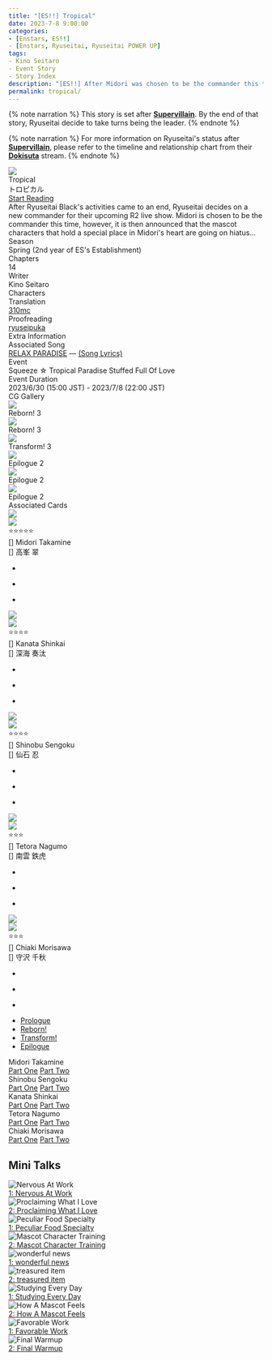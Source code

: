```yaml
---
title: "[ES!!] Tropical"
date: 2023-7-8 9:00:00
categories:
- [Enstars, ES!!]
- [Enstars, Ryuseitai, Ryuseitai POWER UP]
tags:
- Kino Seitaro
- Event Story
- Story Index
description: "[ES!!] After Midori was chosen to be the commander this time, it is announced that the mascot characters that hold a special place in his heart are going on hiatus…"
permalink: tropical/
---
```

<div class="preview-wrapper" style="--storyColor:#5ac189;--storyColor-rgb:90,193,137;--storyColor-h:147.4;--storyColor-s:45.4%;--storyColor-l:55.5%;">
    <div class="grid-wrapper">
        <div class="preview-background" style="background-image: url('/img/es/eventstory/tropical/midoribcgframe.jpg')"></div>
        <div class="preview-box">
            <div class="title-area">
                <div class="title-area__title">Tropical</div>
                <div class="title-area__subtitle">トロピカル</div>
                <div class="title-area__start"><a href="/tropical/prologue">Start Reading</a></div>
            </div>
            <div class="info-area">
                <div class="synopsis">
                After Ryuseitai Black's activities came to an end, Ryuseitai decides on a new commander for their upcoming R2 live show. Midori is chosen to be the commander this time, however, it is then announced that the mascot characters that hold a special place in Midori's heart are going on hiatus…<!--『流星隊フラック』の活動が一区切りし、次のライブ『R2』に向けて新しい隊長を決めることになった『流星隊』。今回の隊長は翠が担当することに決定するが、思い入れのあるゆるキャラの活動休止が発表され…-->
                </div>
                <div class="info">
                    <div class="info-item season">
                        <div class="label">
                            Season
                        </div>
                        <div class="value">
                            Spring (2nd year of ES's Establishment)
                        </div>
                    </div>
                    <div class="info-item chapters">
                        <div class="label">
                            Chapters
                        </div>
                        <div class="value">
                            14
                        </div>
                    </div>
                    <div class="info-item writer">
                        <div class="label">
                            Writer
                        </div>
                        <div class="value">
                            Kino Seitaro
                        </div>
                    </div>
                    <div class="info-item characters">
                        <div class="label">
                            Characters
                        </div>
                        <div class="value">
                        <a href="/categories/Enstars/Midori" character="Midori"></a>
                        <a href="/categories/Enstars/Shinobu" character="Shinobu"></a>
                        <a href="/categories/Enstars/Kanata" character="Kanata"></a>
                        <a href="/categories/Enstars/Tetora" character="Tetora"></a>
                        <a href="/categories/Enstars/Chiaki" character="Chiaki"></a>
                        </div>
                    </div>
                    <div class="info-item tl">
                        <div class="label">
                            Translation
                        </div>
                        <div class="value">
                            <a href="/about">310mc</a>
                        </div>
                    </div>
                    <div class="info-item pr">
                        <div class="label">
                            Proofreading
                        </div>
                        <div class="value">
                            <a href="https://ryuseipuka.notion.site/proofed-by-ryuseipuka-020757643ea94baabea5e7d21f325a8b" target="_blank">ryuseipuka</a>
                        </div>
                    </div>
                </div>
            </div>
        </div>
    </div>
</div>

<!-- more -->

{% note narration %}
This story is set after <b><a href="/supervillain" target="_blank">Supervillain</a></b>. By the end of that story, Ryuseitai decide to take turns being the leader.
{% endnote %}

{% note narration %}
For more information on Ryuseitai's status after <b><a href="/supervillain" target="_blank">Supervillain</a></b>, please refer to the timeline and relationship chart from their <b><a href="/dokisuta_ryuseitai" target="_blank">Dokisuta</a></b> stream.
{% endnote %}

<style>
    .preview-wrapper {
        display: none;
    }
    @media (max-width: 567px) {
        .post-block {
            padding: 5px 10px 8px !important;
        }
    }
</style>
<div class="story-wrapper" style="--storyColor:#5ac189;--storyColor-rgb:90,193,137;--storyColor-h:147.4;--storyColor-s:45.4%;--storyColor-l:55.5%;">
    <div class="grid-wrapper">
        <div class="story-background" style="background: top/cover url(/img/es/eventstory/tropical/midoriorigcg.jpg)"></div>
        <div class="story-box">
            <div class="story-cover">
                <div><img src="/img/es/eventstory/tropical/midoribcgframe.jpg"></div>
            </div>
            <div class="title-area">
                <div class="title-area__title">Tropical</div>
                <div class="title-area__subtitle">トロピカル</div>
                <div class="title-area__start">
                    <a href="prologue">Start Reading</a>
                </div>
            </div>
            <div class="info-area">
                <div class="synopsis">
                    After Ryuseitai Black's activities came to an end, Ryuseitai decides on a new commander for their upcoming R2 live show. Midori is chosen to be the commander this time, however, it is then announced that the mascot characters that hold a special place in Midori's heart are going on hiatus…
                </div>
                <div class="info">
                    <div class="info-item season">
                        <div class="label">
                            Season
                        </div>
                        <div class="value">
                            Spring (2nd year of ES's Establishment)
                        </div>
                    </div>
                    <div class="info-item chapters">
                        <div class="label">
                            Chapters
                        </div>
                        <div class="value">
                            14
                        </div>
                    </div>
                    <div class="info-item writer">
                        <div class="label">
                            Writer
                        </div>
                        <div class="value">
                            Kino Seitaro
                        </div>
                    </div>
                    <div class="info-item characters">
                        <div class="label">
                            Characters
                        </div>
                        <div class="value">
                        <a href="/categories/Enstars/Midori" character="Midori"></a>
                        <a href="/categories/Enstars/Shinobu" character="Shinobu"></a>
                        <a href="/categories/Enstars/Kanata" character="Kanata"></a>
                        <a href="/categories/Enstars/Tetora" character="Tetora"></a>
                        <a href="/categories/Enstars/Chiaki" character="Chiaki"></a>
                        </div>
                    </div>
                    <div class="info-item tl">
                        <div class="label">
                            Translation
                        </div>
                        <div class="value">
                          <a href="/about">310mc</a>
                        </div>
                    </div>
                    <div class="info-item pr">
                        <div class="label">
                            Proofreading
                        </div>
                        <div class="value">
                            <a href="https://ryuseipuka.notion.site/proofed-by-ryuseipuka-020757643ea94baabea5e7d21f325a8b" target="_blank">ryuseipuka</a>
                        </div>
                    </div>
                </div>
                <div class="extra-area">
                    <div class="tab-header">
                        <div class="tab-header__name">Extra Information</div>
                    </div>
                    <div class="tab-content">
                        <div class="tab-item">
                          <div class="label">
                            Associated Song
                            </div>
                          <div class="value">
                            <a href="https://www.youtube.com/watch?v=nwJ7qtWlNgM">RELAX PARADISE</a> — <a href="/RELAX_PARADISE">(Song Lyrics)</a>
                            </div>
                        </div>
                        <div class="tab-item">
                            <div class="label">
                                Event
                            </div>
                            <div class="value">
                                Squeeze ☆ Tropical Paradise Stuffed Full Of Love
                            </div>
                        </div>
                        <div class="tab-item">
                            <div class="label">
                                Event Duration
                            </div>
                            <div class="value">
                                2023/6/30 (15:00 JST) - 2023/7/8 (22:00 JST)
                            </div>
                        </div>
                    </div>
                </div>
                <div class="cg-gallery">
                    <div class="tab-header">
                        <div class="tab-header__name">CG Gallery</div>
                    </div>
                    <div class="tab-content">
                        <div class="gallery">
                            <div class="gallery-item">
                                <div class="image">
                                    <img src="/img/es/eventstory/tropical/kanataorigcg.jpg">
                                </div>
                                <div class="caption">
                                    Reborn! 3
                                </div>
                            </div>
                            <div class="gallery-item">
                                <div class="image">
                                    <img src="/img/es/eventstory/tropical/shinobuorigcg.jpg">
                                </div>
                                <div class="caption">
                                    Reborn! 3
                                </div>
                            </div>
                            <div class="gallery-item">
                                <div class="image">
                                    <img src="/img/es/eventstory/tropical/midoriorigcg.jpg">
                                </div>
                                <div class="caption">
                                    Transform! 3
                                </div>
                            </div>
                            <div class="gallery-item">
                                <div class="image">
                                    <img src="/img/es/eventstory/tropical/shinobubcg.jpg">
                                </div>
                                <div class="caption">
                                    Epilogue 2
                                </div>
                            </div>
                            <div class="gallery-item">
                                <div class="image">
                                    <img src="/img/es/eventstory/tropical/kanatabcg.jpg">
                                </div>
                                <div class="caption">
                                    Epilogue 2
                                </div>
                            </div>
                            <div class="gallery-item">
                                <div class="image">
                                    <img src="/img/es/eventstory/tropical/midoribcg.jpg">
                                </div>
                                <div class="caption">
                                    Epilogue 2
                                </div>
                            </div>
                        </div>
                    </div>
                </div>
                <div class="story-cards">
                    <div class="tab-header">
                        <div class="tab-header__name">Associated Cards</div>
                    </div>
                    <div class="tab-content">
                        <div class="cards">
                            <div class="cards-item">
                                <div class="image">
                                    <div class="single unbloomed">
                                        <img src="/img/es/eventstory/tropical/midoriframe_300px.jpg">
                                    </div>
                                    <div class="single bloomed">
                                        <img src="/img/es/eventstory/tropical/midoribcgframe_300px.jpg">
                                    </div>
                                    <div class="quotes__wrapper">
                                        <div class="quotes">
                                            <div class="unbloomed"><!--TBA--></div>
                                            <div class="bloomed"><!--TBA--></div>
                                        </div>
                                    </div>
                                </div>
                                <div class="lightbox">
                                    <div class="card__name">⭐⭐⭐⭐⭐<br>[] Midori Takamine</div>
                                    <div class="card__jp">[] 高峯 翠</div>
                                    <div class="skills">
                                        <ul>
                                            <li id="center">
                                                <div class="name"><!--TBA--></div>
                                                <div class="desc"></div>
                                            </li>
                                            <li id="live">
                                                <div class="name"><!--TBA--></div>
                                                <div class="desc"></div>
                                            </li>
                                            <li id="lesson">
                                                <div class="name"><!--TBA--></div>
                                                <div class="desc"></div>
                                            </li>
                                        </ul>
                                    </div>
                                </div>
                            </div>
                            <div class="cards-item">
                                <div class="image">
                                    <div class="single unbloomed">
                                        <img src="/img/es/eventstory/tropical/kanataframe_300px.jpg">
                                    </div>
                                    <div class="single bloomed">
                                        <img src="/img/es/eventstory/tropical/kanatabcgframe_300px.jpg">
                                    </div>
                                    <div class="quotes__wrapper">
                                        <div class="quotes">
                                            <div class="unbloomed"><!--TBA--></div>
                                            <div class="bloomed"><!--TBA--></div>
                                        </div>
                                    </div>
                                </div>
                                <div class="lightbox">
                                    <div class="card__name">⭐⭐⭐⭐<br>[] Kanata Shinkai</div>
                                    <div class="card__jp">[] 深海 奏汰</div>
                                    <div class="skills">
                                        <ul>
                                            <li id="center">
                                                <div class="name"><!--TBA--></div>
                                                <div class="desc"></div>
                                            </li>
                                            <li id="live">
                                                <div class="name"><!--TBA--></div>
                                                <div class="desc"></div>
                                            </li>
                                            <li id="lesson">
                                                <div class="name"><!--TBA--></div>
                                                <div class="desc"></div>
                                            </li>
                                        </ul>
                                    </div>
                                </div>
                            </div>
                            <div class="cards-item">
                                <div class="image">
                                    <div class="single unbloomed">
                                        <img src="/img/es/eventstory/tropical/shinobuframe_300px.jpg">
                                    </div>
                                    <div class="single bloomed">
                                        <img src="/img/es/eventstory/tropical/shinobubcgframe_300px.jpg">
                                    </div>
                                    <div class="quotes__wrapper">
                                        <div class="quotes">
                                            <div class="unbloomed"><!--TBA--></div>
                                            <div class="bloomed"><!--TBA--></div>
                                        </div>
                                    </div>
                                </div>
                                <div class="lightbox">
                                    <div class="card__name">⭐⭐⭐⭐<br>[] Shinobu Sengoku</div>
                                    <div class="card__jp">[] 仙石 忍</div>
                                    <div class="skills">
                                        <ul>
                                            <li id="center">
                                                <div class="name"><!--TBA--></div>
                                                <div class="desc"></div>
                                            </li>
                                            <li id="live">
                                                <div class="name"><!--TBA--></div>
                                                <div class="desc"></div>
                                            </li>
                                            <li id="lesson">
                                                <div class="name"><!--TBA--></div>
                                                <div class="desc"></div>
                                            </li>
                                        </ul>
                                    </div>
                                </div>
                            </div>
                            <div class="cards-item">
                                <div class="image">
                                    <div class="single unbloomed">
                                        <img src="/img/es/eventstory/tropical/tetoraframe_300px.jpg">
                                    </div>
                                    <div class="single bloomed">
                                        <img src="/img/es/eventstory/tropical/tetorabcgframe_300px.jpg">
                                    </div>
                                    <div class="quotes__wrapper">
                                        <div class="quotes">
                                            <div class="unbloomed"><!--TBA--></div>
                                            <div class="bloomed"><!--TBA--></div>
                                        </div>
                                    </div>
                                </div>
                                <div class="lightbox">
                                    <div class="card__name">⭐⭐⭐<br>[] Tetora Nagumo</div>
                                    <div class="card__jp">[] 南雲 鉄虎</div>
                                    <div class="skills">
                                        <ul>
                                            <li id="center">
                                                <div class="name"><!--TBA--></div>
                                                <div class="desc"></div>
                                            </li>
                                            <li id="live">
                                                <div class="name"><!--TBA--></div>
                                                <div class="desc"></div>
                                            </li>
                                            <li id="lesson">
                                                <div class="name"><!--TBA--></div>
                                                <div class="desc"></div>
                                            </li>
                                        </ul>
                                    </div>
                                </div>
                            </div>
                            <div class="cards-item">
                                <div class="image">
                                    <div class="single unbloomed">
                                        <img src="/img/es/eventstory/tropical/chiakiframe_300px.jpg">
                                    </div>
                                    <div class="single bloomed">
                                        <img src="/img/es/eventstory/tropical/chiakibcgframe_300px.jpg">
                                    </div>
                                    <div class="quotes__wrapper">
                                        <div class="quotes">
                                            <div class="unbloomed"><!--TBA--></div>
                                            <div class="bloomed"><!--TBA--></div>
                                        </div>
                                    </div>
                                </div>
                                <div class="lightbox">
                                    <div class="card__name">⭐⭐⭐<br>[] Chiaki Morisawa</div>
                                    <div class="card__jp">[] 守沢 千秋</div>
                                    <div class="skills">
                                        <ul>
                                            <li id="center">
                                                <div class="name"><!--TBA--></div>
                                                <div class="desc"></div>
                                            </li>
                                            <li id="live">
                                                <div class="name"><!--TBA--></div>
                                                <div class="desc"></div>
                                            </li>
                                            <li id="lesson">
                                                <div class="name"><!--TBA--></div>
                                                <div class="desc"></div>
                                            </li>
                                        </ul>
                                    </div>
                                </div>
                            </div>
                        </div>
                    </div>
                </div>
            </div>
            <div class="chapter-area">
                <div class="chapters">
                    <ul>
                        <li>
                            <a href="prologue" id="none">Prologue</a>
                        </li>
                        <li>
                            <a href="reborn" id="none">Reborn!</a>
                        </li>
                        <li>
                            <a href="transform" id="none">Transform!</a>
                        </li>
                        <li>
                            <a href="epilogue" id="none">Epilogue</a>
                        </li>
                    </ul>
                </div>
              <div class="mini-talks">
                    <div class="mini-talk">
                        <div class="mt-header">Midori Takamine</div>
                        <div class="mt-content">
                        <div class="item">
                            <a href="minitalk/midori_1" id="none">Part One</a>
                            <a href="minitalk/midori_2" id="none">Part Two</a>
                            </div>
                        </div>
                    </div>
                    <div class="mini-talk">
                        <div class="mt-header">Shinobu Sengoku</div>
                        <div class="mt-content">
                            <div class="item">
                            <a href="minitalk/shinobu_1" id="none">Part One</a>
                            <a href="minitalk/shinobu_2" id="none">Part Two</a>
                            </div>
                        </div>
                    </div>
                    <div class="mini-talk">
                        <div class="mt-header">Kanata Shinkai</div>
                        <div class="mt-content">
                            <div class="item">
                            <a href="minitalk/kanata_1" id="none">Part One</a>
                            <a href="minitalk/kanata_2" id="none">Part Two</a>
                            </div>
                        </div>
                    </div>
                    <div class="mini-talk">
                        <div class="mt-header">Tetora Nagumo</div>
                        <div class="mt-content">
                            <div class="item">
                            <a href="minitalk/tetora_1" id="none">Part One</a>
                            <a href="minitalk/tetora_2" id="none">Part Two</a>
                            </div>
                        </div>
                    </div>
                    <div class="mini-talk">
                        <div class="mt-header">Chiaki Morisawa</div>
                        <div class="mt-content">
                            <div class="item">
                            <a href="minitalk/chiaki_1" id="none">Part One</a>
                            <a href="minitalk/chiaki_2" id="none">Part Two</a>
                            </div>
                        </div>
                    </div>
                </div>
            </div>
        </div>
    </div>
</div>

## Mini Talks

<div class="stories">
    <div class="story">
        <div class="thumbimage">
            <img
                src="/img/es/eventstory/tropical/midoriframe_300px.jpg"
                alt="Nervous At Work"
            />
        </div>
        <a href="/tropical/minitalk/midori_1" class="storyName" target="_blank">
            <span>1: Nervous At Work</span>
            <span class="read"></span>
        </a>
    </div>
    <div class="story">
        <div class="thumbimage">
            <img
                src="/img/es/eventstory/tropical/midoribcgframe_300px.jpg"
                alt="Proclaiming What I Love"
            />
        </div>
        <a href="/tropical/minitalk/midori_2" class="storyName" target="_blank">
            <span>2: Proclaiming What I Love</span>
            <span class="read"></span>
        </a>
    </div>
    <div class="story">
        <div class="thumbimage">
            <img
                src="/img/es/eventstory/tropical/shinobuframe_300px.jpg"
                alt="Peculiar Food Specialty"
            />
        </div>
        <a href="/tropical/minitalk/shinobu_1" class="storyName" target="_blank">
            <span>1: Peculiar Food Specialty</span>
            <span class="read"></span>
        </a>
    </div>
    <div class="story">
        <div class="thumbimage">
            <img
                src="/img/es/eventstory/tropical/shinobubcgframe_300px.jpg"
                alt="Mascot Character Training"
            />
        </div>
        <a href="/tropical/minitalk/shinobu_2" class="storyName" target="_blank">
            <span>2: Mascot Character Training</span>
            <span class="read"></span>
        </a>
    </div>
    <div class="story">
        <div class="thumbimage">
            <img
                src="/img/es/eventstory/tropical/kanataframe_300px.jpg"
                alt="wonderful news"
            />
        </div>
        <a href="/tropical/minitalk/kanata_1" class="storyName" target="_blank">
            <span>1: wonderful news</span>
            <span class="read"></span>
        </a>
    </div>
    <div class="story">
        <div class="thumbimage">
            <img
                src="/img/es/eventstory/tropical/kanatabcgframe_300px.jpg"
                alt="treasured item"
            />
        </div>
        <a href="/tropical/minitalk/kanata_2" class="storyName" target="_blank">
            <span>2: treasured item</span>
            <span class="read"></span>
        </a>
    </div>
    <div class="story">
        <div class="thumbimage">
            <img
                src="/img/es/eventstory/tropical/tetoraframe_300px.jpg"
                alt="Studying Every Day"
            />
        </div>
        <a href="/tropical/minitalk/tetora_1" class="storyName" target="_blank">
            <span>1: Studying Every Day</span>
            <span class="read"></span>
        </a>
    </div>
    <div class="story">
        <div class="thumbimage">
            <img
                src="/img/es/eventstory/tropical/tetorabcgframe_300px.jpg"
                alt="How A Mascot Feels"
            />
        </div>
        <a href="/tropical/minitalk/tetora_2" class="storyName" target="_blank">
            <span>2: How A Mascot Feels</span>
            <span class="read"></span>
        </a>
    </div>
    <div class="story">
        <div class="thumbimage">
            <img
                src="/img/es/eventstory/tropical/chiakiframe_300px.jpg"
                alt="Favorable Work"
            />
        </div>
        <a href="/tropical/minitalk/chiaki_1" class="storyName" target="_blank">
            <span>1: Favorable Work</span>
            <span class="read"></span>
        </a>
    </div>
    <div class="story">
        <div class="thumbimage">
            <img
                src="/img/es/eventstory/tropical/chiakibcgframe_300px.jpg"
                alt="Final Warmup"
            />
        </div>
        <a href="/tropical/minitalk/chiaki_2" class="storyName" target="_blank">
            <span>2: Final Warmup</span>
            <span class="read"></span>
        </a>
    </div>
</div>
